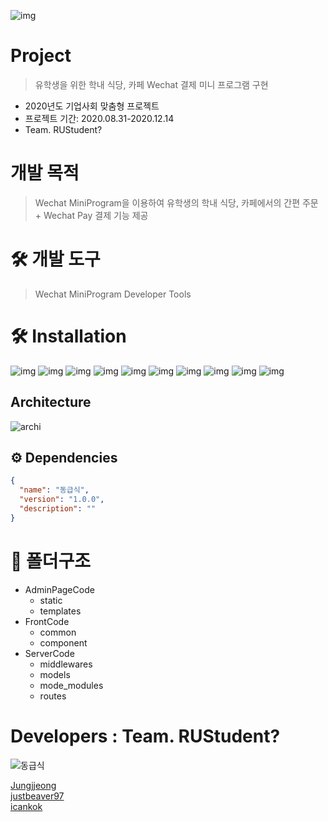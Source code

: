 ![img](<https://user-images.githubusercontent.com/68781598/124507888-bc4a7400-de09-11eb-9476-149ac4ac613d.PNG>)

# Project

> 유학생을 위한 학내 식당, 카페 Wechat 결제 미니 프로그램 구현

- 2020년도 기업사회 맞춤형 프로젝트
- 프로젝트 기간: 2020.08.31-2020.12.14
- Team. RUStudent?

# 개발 목적

> Wechat MiniProgram을 이용하여 유학생의 학내 식당, 카페에서의 간편 주문 + Wechat Pay 결제 기능 제공

# 🛠 개발 도구

> Wechat MiniProgram Developer Tools


# 🛠 Installation

![img](https://img.shields.io/badge/bcrypt-3.1.7-brightgreen)
![img](https://img.shields.io/badge/click-7.1.2-green)
![img](https://img.shields.io/badge/dnspython-1.16.0-yellowgreen)
![img](https://img.shields.io/badge/Flask-1.1.2-yellow)
![img](https://img.shields.io/badge/Flask--PyMongo-2.3.0-yellow)
![img](https://img.shields.io/badge/Flask--WTF-0.14.3-yellow)
![img](https://img.shields.io/badge/itsdangerous-1.1.0-orange)
![img](https://img.shields.io/badge/pymongo-3.10.1-red)
![img](https://img.shields.io/badge/Werkzeug-1.0.1-lightgrey)
![img](https://img.shields.io/badge/WTForms-2.3.1-blue)


## Architecture

![archi](https://user-images.githubusercontent.com/72294509/136492614-63b6548f-3370-4142-b461-c8c5e8f6e784.JPG)

## ⚙️ Dependencies

```json
{
  "name": "동급식",
  "version": "1.0.0",
  "description": ""
}
```

# 📂 폴더구조

- AdminPageCode
  - static
  - templates
- FrontCode
  - common
  - component
- ServerCode
  - middlewares
  - models
  - mode_modules
  - routes


# Developers : Team. RUStudent?
![동급식](https://user-images.githubusercontent.com/72294509/136493122-86833a1e-db74-484c-9bcf-37bb1823d3db.JPG)

 [Jungjjeong](https://github.com/Jungjjeong)<br>[justbeaver97](https://github.com/justbeaver97)<br>[icankok](https://github.com/icankok)